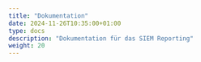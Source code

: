 ```yaml
---
title: "Dokumentation"
date: 2024-11-26T10:35:00+01:00
type: docs
description: "Dokumentation für das SIEM Reporting"
weight: 20
---
```


